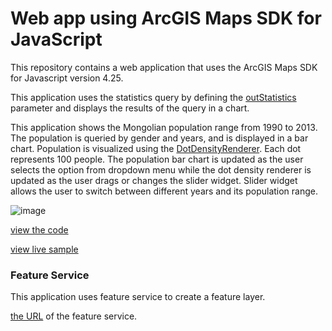 # Web app using ArcGIS Maps SDK for JavaScript

This repository contains a web application that uses the ArcGIS Maps SDK for Javascript version 4.25.

This application uses the statistics query by defining the [outStatistics](https://developers.arcgis.com/javascript/latest/api-reference/esri-rest-support-Query.html#outStatistics) parameter and displays the results of the query in a chart.

This application shows the Mongolian population range from 1990 to 2013. The population is queried by gender and years, and is displayed in a bar chart. Population is visualized using the [DotDensityRenderer](https://developers.arcgis.com/javascript/latest/api-reference/esri-renderers-DotDensityRenderer.html). Each dot represents 100 people. The population bar chart is updated as the user selects the option from dropdown menu while the dot density renderer is updated as the user drags or changes the slider widget. Slider widget allows the user to switch between different years and its population range.

![image](https://user-images.githubusercontent.com/106698838/213625666-243c4413-bbd8-44a8-bc01-61a7d17902e9.png)

[view the code](https://github.com/Anujin-Byambajav/arcgis-js-api-apps/tree/main/mongolia-population)

[view live sample](https://anujin-byambajav.github.io/arcgis-js-api-apps/mongolia-population/index.html)

### Feature Service

This application uses feature service to create a feature layer.

[the URL](https://services.arcgis.com/ZsdWaRdt8de0J6c5/ArcGIS/rest/services/Population_density_Mongolia/FeatureServer/0) of the feature service.
